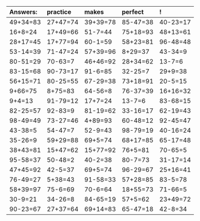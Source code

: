 | Answers: | practice | makes | perfect | ! |
| :--- | :--- | :--- | :--- | :--- |
| 49+34=83 | 27+47=74 | 39+39=78 | 85-47=38 | 40-23=17 | 
| 16+8=24 | 17+49=66 | 51-7=44 | 75+18=93 | 48+13=61 | 
| 28+17=45 | 17+77=94 | 60-1=59 | 58+23=81 | 96-48=48 | 
| 53-14=39 | 71-47=24 | 57+39=96 | 8+29=37 | 43-34=9 | 
| 80-51=29 | 70-63=7 | 46+46=92 | 28+34=62 | 13-7=6 | 
| 83-15=68 | 90-73=17 | 91-6=85 | 32-25=7 | 29+9=38 | 
| 56+15=71 | 80-25=55 | 67-29=38 | 73+18=91 | 20-5=15 | 
| 9+66=75 | 8+75=83 | 64-56=8 | 76-37=39 | 16+16=32 | 
| 9+4=13 | 91-79=12 | 17+7=24 | 13-7=6 | 83-68=15 | 
| 82-25=57 | 92-83=9 | 81-19=62 | 33-16=17 | 62-19=43 | 
| 98-49=49 | 73-27=46 | 4+89=93 | 60-48=12 | 92-45=47 | 
| 43-38=5 | 54-47=7 | 52-9=43 | 98-79=19 | 40-16=24 | 
| 35-26=9 | 59+29=88 | 69+5=74 | 68+17=85 | 65-17=48 | 
| 38+43=81 | 15+47=62 | 15+77=92 | 76+5=81 | 70-65=5 | 
| 95-58=37 | 50-48=2 | 40-2=38 | 80-7=73 | 31-17=14 | 
| 47+45=92 | 42-5=37 | 69+5=74 | 96-29=67 | 25+16=41 | 
| 76-49=27 | 5+38=43 | 91-58=33 | 57+28=85 | 83-5=78 | 
| 58+39=97 | 75-6=69 | 70-6=64 | 18+55=73 | 71-66=5 | 
| 30-9=21 | 34-26=8 | 84-65=19 | 57+5=62 | 23+49=72 | 
| 90-23=67 | 27+37=64 | 69+14=83 | 65-47=18 | 42-8=34 | 
